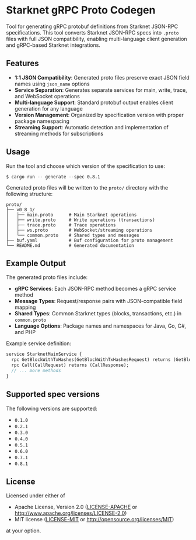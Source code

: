 # Starknet gRPC Proto Codegen

Tool for generating gRPC protobuf definitions from Starknet JSON-RPC specifications. This tool converts Starknet JSON-RPC specs into `.proto` files with full JSON compatibility, enabling multi-language client generation and gRPC-based Starknet integrations.

## Features

- **1:1 JSON Compatibility**: Generated proto files preserve exact JSON field names using `json_name` options
- **Service Separation**: Generates separate services for main, write, trace, and WebSocket operations
- **Multi-language Support**: Standard protobuf output enables client generation for any language
- **Version Management**: Organized by specification version with proper package namespacing
- **Streaming Support**: Automatic detection and implementation of streaming methods for subscriptions

## Usage

Run the tool and choose which version of the specification to use:

```console
$ cargo run -- generate --spec 0.8.1
```

Generated proto files will be written to the `proto/` directory with the following structure:

```
proto/
├── v0_8_1/
│   ├── main.proto      # Main Starknet operations
│   ├── write.proto     # Write operations (transactions)
│   ├── trace.proto     # Trace operations
│   ├── ws.proto        # WebSocket/streaming operations
│   └── common.proto    # Shared types and messages
├── buf.yaml            # Buf configuration for proto management
└── README.md           # Generated documentation
```

## Example Output

The generated proto files include:

- **gRPC Services**: Each JSON-RPC method becomes a gRPC service method
- **Message Types**: Request/response pairs with JSON-compatible field mapping
- **Shared Types**: Common Starknet types (blocks, transactions, etc.) in `common.proto`
- **Language Options**: Package names and namespaces for Java, Go, C#, and PHP

Example service definition:
```protobuf
service StarknetMainService {
  rpc GetBlockWithTxHashes(GetBlockWithTxHashesRequest) returns (GetBlockWithTxHashesResponse);
  rpc Call(CallRequest) returns (CallResponse);
  // ... more methods
}
```

## Supported spec versions

The following versions are supported:

- `0.1.0`
- `0.2.1`
- `0.3.0`
- `0.4.0`
- `0.5.1`
- `0.6.0`
- `0.7.1`
- `0.8.1`

## License

Licensed under either of

- Apache License, Version 2.0 ([LICENSE-APACHE](./LICENSE-APACHE) or <http://www.apache.org/licenses/LICENSE-2.0>)
- MIT license ([LICENSE-MIT](./LICENSE-MIT) or <http://opensource.org/licenses/MIT>)

at your option.
